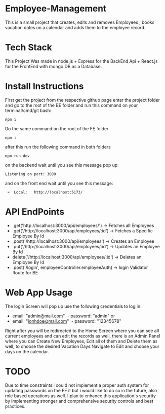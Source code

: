 # Employee-Management

This is a small project that creates, edits and removes Employees , books vacation dates on a calendar and adds them to the employee record.

# Tech Stack
This Project Was made in node.js + Express for the BackEnd Api + React.js for the FrontEnd with mongo DB as a Database.

# Install Instructions

First get the project from the respective github page enter the project folder and go to the root of the BE folder and run this command on your terminal/cmd/git bash:
```
npm i
```
Do the same command on the root of the FE folder

```
npm i
```
after this run the following command in both folders
```
npm run dev
```
on the backend wait until you see this message pop up:

```
Listening on port: 3000
```
and on the front end wait until you see this message:
```
 ➜  Local:   http://localhost:5173/
```

# API EndPoints

- .get('http://localhost:3000/api/employees/') -> Fetches all Employees
- .get('/http://localhost:3000/api/employees/:id') -> Fetches a Specific Employee By Id
- .post('/http://localhost:3000/api/employees') -> Creates an Employee
- .put('/http://localhost:3000/api/employees/:id') -> Updates an Employee By Id
- delete('/http://localhost:3000/api/employees/:id') -> Deletes an Employee By Id
- .post('/login', employeeController.employeeAuth) -> login Validator Route for BE

# Web App Usage

The login Screen will pop up use the following credentials to log in:

 - email: "admin@mail.com"
 - password: "admin"
   or
- email: "jonhdoe@mail.com"
 - password: "12345678"

Right after you will be redirected to the Home Screen where you can see all current employees and can edit the records as well,
there is an Admin Panel where you can Create New Employees, Edit all of them and Delete them as well,
to choose the desired Vacation Days Navigate to Edit and choose your days on the calendar.

# TODO
Due to time constraints i could not implement a proper auth system for updating passwords on the FE it but i would like to do so in the future, also role based operations as well.
I plan to enhance this application's security by implementing stronger and comprehensive security controls and best practices.

 
